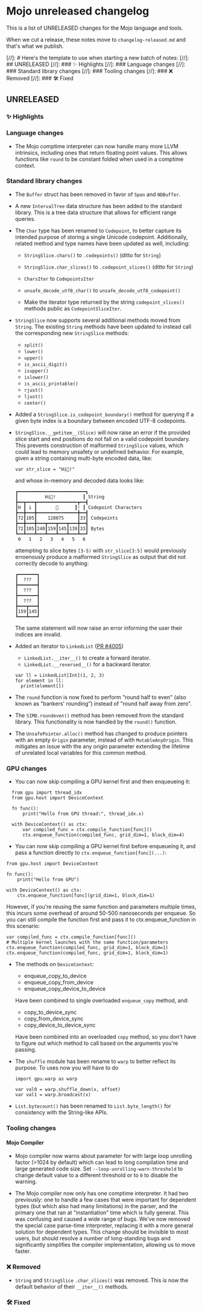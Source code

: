 # Mojo unreleased changelog

This is a list of UNRELEASED changes for the Mojo language and tools.

When we cut a release, these notes move to `changelog-released.md` and that's
what we publish.

[//]: # Here's the template to use when starting a new batch of notes:
[//]: ## UNRELEASED
[//]: ### ✨ Highlights
[//]: ### Language changes
[//]: ### Standard library changes
[//]: ### Tooling changes
[//]: ### ❌ Removed
[//]: ### 🛠️ Fixed

## UNRELEASED

### ✨ Highlights

### Language changes

- The Mojo comptime interpreter can now handle many more LLVM intrinsics,
  including ones that return floating point values.  This allows functions
  like `round` to be constant folded when used in a comptime context.

### Standard library changes

- The `Buffer` struct has been removed in favor of `Span` and `NDBuffer`.

- A new `IntervalTree` data structure has been added to the standard library.
  This is a tree data structure that allows for efficient range queries.

- The `Char` type has been renamed to `Codepoint`, to better capture its
  intended purpose of storing a single Unicode codepoint. Additionally, related
  method and type names have been updated as well, including:

  - `StringSlice.chars()` to `.codepoints()` (ditto for `String`)
  - `StringSlice.char_slices()` to `.codepoint_slices()` (ditto for `String`)
  - `CharsIter` to `CodepointsIter`
  - `unsafe_decode_utf8_char()` to `unsafe_decode_utf8_codepoint()`

  - Make the iterator type returned by the string `codepoint_slices()` methods
    public as `CodepointSliceIter`.

- `StringSlice` now supports several additional methods moved from `String`.
  The existing `String` methods have been updated to instead call the
  corresponding new `StringSlice` methods:

  - `split()`
  - `lower()`
  - `upper()`
  - `is_ascii_digit()`
  - `isupper()`
  - `islower()`
  - `is_ascii_printable()`
  - `rjust()`
  - `ljust()`
  - `center()`

- Added a `StringSlice.is_codepoint_boundary()` method for querying if a given
  byte index is a boundary between encoded UTF-8 codepoints.

- `StringSlice.__getitem__(Slice)` will now raise an error if the provided slice
  start and end positions do not fall on a valid codepoint boundary. This
  prevents construction of malformed `StringSlice` values, which could lead to
  memory unsafety or undefined behavior. For example, given a string containing
  multi-byte encoded data, like:

  ```mojo
  var str_slice = "Hi👋!"
  ```

  and whose in-memory and decoded data looks like:

  ```text
  ┏━━━━━━━━━━━━━━━━━━━━━━━━━┓
  ┃          Hi👋!          ┃ String
  ┣━━┳━━━┳━━━━━━━━━━━━━━━┳━━┫
  ┃H ┃ i ┃       👋      ┃! ┃ Codepoint Characters
  ┣━━╋━━━╋━━━━━━━━━━━━━━━╋━━┫
  ┃72┃105┃    128075     ┃33┃ Codepoints
  ┣━━╋━━━╋━━━┳━━━┳━━━┳━━━╋━━┫
  ┃72┃105┃240┃159┃145┃139┃33┃ Bytes
  ┗━━┻━━━┻━━━┻━━━┻━━━┻━━━┻━━┛
   0   1   2   3   4   5   6
  ```

  attempting to slice bytes `[3-5)` with `str_slice[3:5]` would previously
  erroenously produce a malformed `StringSlice` as output that did not correctly
  decode to anything:

  ```text
  ┏━━━━━━━┓
  ┃  ???  ┃
  ┣━━━━━━━┫
  ┃  ???  ┃
  ┣━━━━━━━┫
  ┃  ???  ┃
  ┣━━━┳━━━┫
  ┃159┃145┃
  ┗━━━┻━━━┛
  ```

  The same statement will now raise an error informing the user their indices
  are invalid.

- Added an iterator to `LinkedList` ([PR #4005](https://github.com/modular/mojo/pull/4005))
  - `LinkedList.__iter__()` to create a forward iterator.
  - `LinkedList.__reversed__()` for a backward iterator.

  ```mojo
  var ll = LinkedList[Int](1, 2, 3)
  for element in ll:
    print(element[])
  ```

- The `round` function is now fixed to perform "round half to even" (also known
  as "bankers' rounding") instead of "round half away from zero".

- The `SIMD.roundeven()` method has been removed from the standard library.
  This functionality is now handled by the `round()` function.

- The `UnsafePointer.alloc()` method has changed to produce pointers with an
  empty `Origin` parameter, instead of with `MutableAnyOrigin`. This mitigates
  an issue with the any origin parameter extending the lifetime of unrelated
  local variables for this common method.

### GPU changes

- You can now skip compiling a GPU kernel first and then enqueueing it:

```mojo
  from gpu import thread_idx
  from gpu.host import DeviceContext

  fn func():
      print("Hello from GPU thread:", thread_idx.x)

  with DeviceContext() as ctx:
      var compiled_func = ctx.compile_function[func]()
      ctx.enqueue_function(compiled_func, grid_dim=1, block_dim=4)
```

- You can now skip compiling a GPU kernel first before enqueueing it, and pass
a function directly to `ctx.enqueue_function[func](...)`:

```mojo
from gpu.host import DeviceContext

fn func():
    print("Hello from GPU")

with DeviceContext() as ctx:
    ctx.enqueue_function[func](grid_dim=1, block_dim=1)
```

However, if you're reusing the same function and parameters multiple times, this
incurs some overhead of around 50-500 nanoseconds per enqueue. So you can still
compile the function first and pass it to ctx.enqueue_function in this scenario:

```mojo
var compiled_func = ctx.compile_function[func]()
# Multiple kernel launches with the same function/parameters
ctx.enqueue_function(compiled_func, grid_dim=1, block_dim=1)
ctx.enqueue_function(compiled_func, grid_dim=1, block_dim=1)
```

- The methods on `DeviceContext`:

  - enqueue_copy_to_device
  - enqueue_copy_from_device
  - enqueue_copy_device_to_device

  Have been combined to single overloaded `enqueue_copy` method, and:

  - copy_to_device_sync
  - copy_from_device_sync
  - copy_device_to_device_sync

  Have been combined into an overloaded `copy` method, so you don't have
  to figure out which method to call based on the arguments you're passing.

- The `shuffle` module has been rename to `warp` to better
  reflect its purpose. To uses now you will have to do

  ```mojo
  import gpu.warp as warp

  var val0 = warp.shuffle_down(x, offset)
  var val1 = warp.broadcast(x)
  ```

- `List.bytecount()` has been renamed to `List.byte_length()` for consistency
  with the String-like APIs.

### Tooling changes

#### Mojo Compiler

- Mojo compiler now warns about parameter for with large loop unrolling factor
  (>1024 by default) which can lead to long compilation time and large generated
  code size. Set `--loop-unrolling-warn-threshold` to change default value to
  a different threshold or to `0` to disable the warning.

- The Mojo compiler now only has one comptime interpreter.  It had two
  previously: one to handle a few cases that were important for dependent types
  (but which also had many limitations) in the parser, and the primary one that
  ran at "instantiation" time which is fully general. This was confusing and
  caused a wide range of bugs.  We've now removed the special case parse-time
  interpreter, replacing it with a more general solution for dependent types.
  This change should be invisible to most users, but should resolve a number of
  long-standing bugs and significantly simplifies the compiler implementation,
  allowing us to move faster.

### ❌ Removed

- `String` and `StringSlice` `.char_slices()` was removed. This is now the
  default behavior of their `__iter__()` methods.

### 🛠️ Fixed
